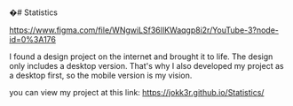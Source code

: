 
�# Statistics

https://www.figma.com/file/WNgwiLSf36lIKWaqgp8i2r/YouTube-3?node-id=0%3A176

I found a design project on the internet and brought it to life. The design only includes a desktop version. 
That's why I also developed my project as a desktop first, so the mobile version is my vision.

you can view my project at this link: https://jokk3r.github.io/Statistics/
